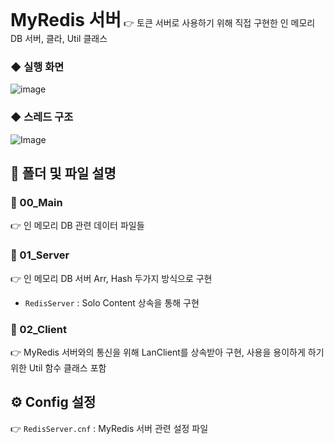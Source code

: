 <h1 style="display:inline">MyRedis 서버</h1> 👉 토큰 서버로 사용하기 위해 직접 구현한 인 메모리 DB 서버, 클라, Util 클래스

### ◆ 실행 화면

![image](https://github.com/user-attachments/assets/59522ba2-a22d-4db0-a41e-2ed795d55bbc)
### ◆ 스레드 구조
![Image](https://github.com/user-attachments/assets/507380fc-6c8e-4890-b891-ef11fd2f6613)
## 📂 폴더 및 파일 설명
  ### 📄 00_Main 
 👉 인 메모리 DB 관련 데이터 파일들

### 📄 01_Server
 👉 인 메모리 DB 서버 Arr, Hash 두가지 방식으로 구현
- `RedisServer` : Solo Content 상속을 통해 구현
### 📄 02_Client
 👉  MyRedis 서버와의 통신을 위해 LanClient를 상속받아 구현, 사용을 용이하게 하기 위한 Util 함수 클래스 포함

## ⚙️ Config 설정
👉 `RedisServer.cnf` : MyRedis 서버 관련 설정 파일



